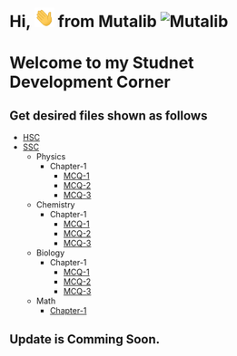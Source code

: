 
# Hi, <img src="Docs/hello.gif" width="35px" alt="Hi"> from Mutalib <img src="Docs/AbdulMutalib.jpeg" width="20px" alt="Mutalib">

# Welcome to my Studnet Development Corner
<!-- ![Github]("Docs/hello.gif")-->

## Get desired files shown as follows
- [HSC](HSC/) <br>
- [SSC](SSC/)
    - Physics
        - Chapter-1 
            - [MCQ-1](/SSC/Physics/Chapter1/MCQ-19.pdf)
            - [MCQ-2](/SSC/Physics/Chapter1/MCQ-20.pdf)
            - [MCQ-3](/SSC/Physics/Chapter1/MCQ-21.pdf)
    - Chemistry
        - Chapter-1 
            - [MCQ-1](/SSC/Chemistry/Chapter1/MCQ-19.pdf)
            - [MCQ-2](/SSC/Chemistry/Chapter1/MCQ-20.pdf)
            - [MCQ-3](/SSC/Chemistry/Chapter1/MCQ-21.pdf)
    - Biology
        - Chapter-1 
            - [MCQ-1](/SSC/Biology/Chapter1/MCQ-18.pdf)
            - [MCQ-2](/SSC/Biology/Chapter1/MCQ-19.pdf)
            - [MCQ-3](/SSC/Biology/Chapter1/MCQ-20.pdf)
    - Math 
        - [Chapter-1](/SSC/MATH/Math%20Model%20PDF/mthq0121.pdf)

## Update is Comming Soon. 
